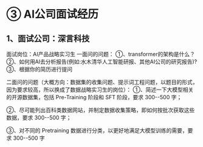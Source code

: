 # ③ AI公司面试经历

## 1、面试公司：深言科技

面试岗位：AI产品战略实习生
一面问的问题：
①、transformer的架构是什么？
②、如何用AI去分析报告(例如:水木清华人工智能研报、其他AI公司的研究报告)?
③、根据你的简历进行提问

二面问的问题（大概方向：数据集的收集问题、提示词工程问题，以题目的形式，因为要求较高，所以换成了数据战略实习生的岗位）：
①、简述一下大模型相关的开源数据集，包括 Pre-Training 阶段和 SFT 阶段，要求 300--500 字；

②、尽可能列出百科类数据网站，并制定数据收集策略，即如何按批次获取这些数据，要求 300--500 字；

③、对不同的 Pretraining 数据进行分类，以更好地满足大模型训练的需要，要求 300--500 字
